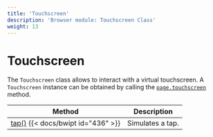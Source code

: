 ```yaml
---
title: 'Touchscreen'
description: 'Browser module: Touchscreen Class'
weight: 13
---
```


# Touchscreen

The `Touchscreen` class allows to interact with a virtual touchscreen. A `Touchscreen` instance can be obtained by calling the [`page.touchscreen`](https://grafana.com/docs/k6/<K6_VERSION>/javascript-api/k6-browser/page/touchscreen/) method.

| Method                                                                                                                  | Description      |
| ----------------------------------------------------------------------------------------------------------------------- | ---------------- |
| [tap()](https://grafana.com/docs/k6/<K6_VERSION>/javascript-api/k6-browser/touchscreen/tap) {{< docs/bwipt id="436" >}} | Simulates a tap. |
